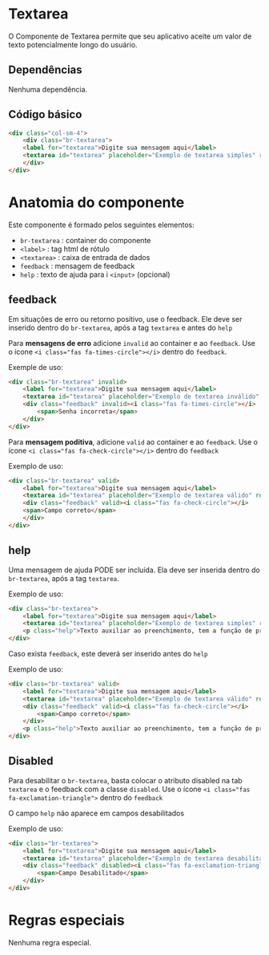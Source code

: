 # Textarea

O Componente de Textarea permite que seu aplicativo aceite um valor de texto potencialmente longo do usuário.

## Dependências

Nenhuma dependência.

## Código básico

``` html
<div class="col-sm-4">
    <div class="br-textarea">
    <label for="textarea">Digite sua mensagem aqui</label>
    <textarea id="textarea" placeholder="Exemplo de textarea simples" rows="5" cols="5"></textarea>
    </div>
</div>
```

# Anatomia do componente

Este componente é formado pelos seguintes elementos:

* `br-textarea` : container do componente
* `<label>` : tag html de rótulo
* `<textarea>` : caixa de entrada de dados
* `feedback` : mensagem de feedback
* `help` : texto de ajuda para i `<input>` (opcional)

## feedback

Em situações de erro ou retorno positivo, use o feedback. Ele deve ser inserido dentro do `br-textarea`, após a tag `textarea` e antes do `help`

Para **mensagens de erro** adicione `invalid` ao container e ao `feedback`. Use o ícone `<i class="fas fa-times-circle"></i>` dentro do `feedback`.

Exemple de uso:

```html
<div class="br-textarea" invalid>
    <label for="textarea">Digite sua mensagem aqui</label>
    <textarea id="textarea" placeholder="Exemplo de textarea inválido" rows="5" cols="5"></textarea>
    <div class="feedback" invalid><i class="fas fa-times-circle"></i>
        <span>Senha incorreta</span>
    </div>
</div>
```

Para **mensagem poditiva**, adicione `valid` ao container e ao `feedback`. Use o ícone `<i class="fas fa-check-circle"></i>` dentro do `feedback`

Exemplo de uso:

```html
<div class="br-textarea" valid>
    <label for="textarea">Digite sua mensagem aqui</label>
    <textarea id="textarea" placeholder="Exemplo de textarea válido" rows="5" cols="5"></textarea>
    <div class="feedback" valid><i class="fas fa-check-circle"></i>
    <span>Campo correto</span>
    </div>
</div>
```

## help

Uma mensagem de ajuda PODE ser incluída. Ela deve ser inserida dentro do `br-textarea`, após a tag `textarea`.

Exemplo de uso:

```html
<div class="br-textarea">
    <label for="textarea">Digite sua mensagem aqui</label>
    <textarea id="textarea" placeholder="Exemplo de textarea simples" rows="5" cols="5"></textarea>
    <p class="help">Texto auxiliar ao preenchimento, tem a função de previnir erros.</p>
</div>
```

Caso exista `feedback`, este deverá ser inserido antes do `help`

Exemplo de uso:

```html
<div class="br-textarea" valid>
    <label for="textarea">Digite sua mensagem aqui</label>
    <textarea id="textarea" placeholder="Exemplo de textarea válido" rows="5" cols="5"></textarea>
    <div class="feedback" valid><i class="fas fa-check-circle"></i>
        <span>Campo correto</span>
    </div>
    <p class="help">Texto auxiliar ao preenchimento, tem a função de previnir erros.</p>
</div>
```

## Disabled

Para desabilitar o `br-textarea`, basta colocar o atributo disabled na tab `textarea` e o feedback com a classe `disabled`. Use o ícone `<i class="fas fa-exclamation-triangle">` dentro do `feedback`

O campo `help` não aparece em campos desabilitados

Exemplo de uso:

```html
<div class="br-textarea">
    <label for="textarea">Digite sua mensagem aqui</label>
    <textarea id="textarea" placeholder="Exemplo de textarea desabilitado" rows="5" cols="5" disabled></textarea>
    <div class="feedback" disabled><i class="fas fa-exclamation-triangle"></i>
        <span>Campo Desabilitado</span>
    </div>
</div>
```

# Regras especiais

Nenhuma regra especial.